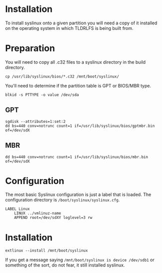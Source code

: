 # Installation

To install syslinux onto a given partition you will need a copy of it installed on the operating system in which TLDRLFS is being built from.

# Preparation

You will need to copy all .c32 files to a syslinux directory in the build directory.

```
cp /usr/lib/syslinux/bios/*.c32 /mnt/boot/syslinux/
```

You'll need to determine if the partition table is GPT or BIOS/MBR type.

```
blkid -s PTTYPE -o value /dev/sda
```

## GPT

```
sgdisk --attributes=1:set:2
dd bs=440 conv=notrunc count=1 if=/usr/lib/syslinux/bios/gptmbr.bin of=/dev/sdX
```

## MBR

```
dd bs=440 conv=notrunc count=1 if=/usr/lib/syslinux/bios/mbr.bin of=/dev/sdX
```

# Configuration

The most basic Syslinux configuration is just a label that is loaded. The configuration directory is `/boot/syslinux/syslinux.cfg`.

```
LABEL Linux
    LINUX ../vmlinuz-name
    APPEND root=/dev/sdXY loglevel=3 rw
```

# Installation

```
extlinux --install /mnt/boot/syslinux
```

If you get a message saying `/mnt/boot/syslinux is device /dev/sdb1` or something of the sort, do not fear, it still installed syslinux.
